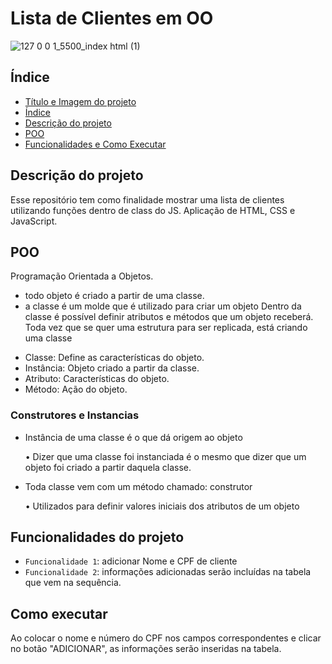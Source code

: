 
# Lista de Clientes em OO
![127 0 0 1_5500_index html (1)](https://user-images.githubusercontent.com/99814252/177887944-e321cbfa-2f66-4a96-9a12-3c023ae10009.png)


## Índice

* [Título e Imagem do projeto](#Lista-de-Clientes-em-OO)
* [Índice](#índice)
* [Descrição do projeto](#Descrição-do-projeto)
* [POO](#POO)
* [Funcionalidades e Como Executar](#funcionalidades-do-projeto)

## Descrição do projeto
Esse repositório tem como finalidade mostrar uma lista de clientes utilizando funções dentro de class do JS.
Aplicação de HTML, CSS e JavaScript.

## POO
Programação Orientada a Objetos.
* todo objeto é criado a partir de uma classe.
* a classe é um molde que é utilizado para criar um objeto
Dentro da classe é possível definir atributos e métodos que um objeto receberá. Toda vez que se quer uma estrutura para ser replicada, está criando uma classe
- Classe: Define as características do objeto.
-	Instância: Objeto criado a partir da classe.
-	Atributo: Características do objeto.
-	Método: Ação do objeto.

### Construtores e Instancias 
- Instância de uma classe é o que dá origem ao objeto

    •	Dizer que uma classe foi instanciada é o mesmo que dizer que um objeto foi criado a partir daquela classe.
- Toda classe vem com um método chamado: construtor

    •	Utilizados para definir valores iniciais dos atributos de um objeto

## Funcionalidades do projeto

- `Funcionalidade 1`: adicionar Nome e CPF de cliente
- `Funcionalidade 2`: informações adicionadas serão incluídas na tabela que vem na sequência.

## Como executar
Ao colocar o nome e número do CPF nos campos correspondentes e clicar no botão "ADICIONAR", as informações serão inseridas na tabela.
